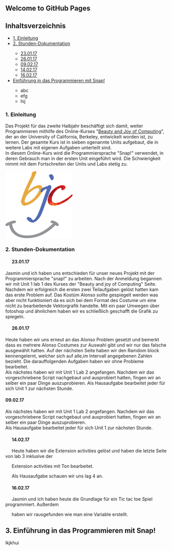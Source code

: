 ## Welcome to GitHub Pages

<h2>
Inhaltsverzeichnis
</h2>
<ul> <li><a href="#Einl">1. Einleitung</a></li>
<li><a href="#Dok">2. Stunden-Dokumentation</a></li>
<ul> <li><a href="#231">23.01.17</a></li>
<li><a href="#261">26.01.17</a></li>
<li><a href="#092">09.02.17</a></li>
<li><a href="#142">14.02.17</a></li>
<li><a href="#162">16.02.17</a></li> </ul>
<li><a href="#Einf">Einführung in das Programmieren mit Snap!</a></li>
<ul> <li> abc</li>
<li>efg</li>
<li>hij</li> </ul> </ul>

<h3>
<a id="Einl">1. Einleitung</a>
</h3>
<p>Das Projekt für das zweite Halbjahr beschäftigt sich damit, weiter Programmieren mithilfe des Online-Kurses "<a href="http://bjc.berkeley.edu/index.html">Beauty and Joy of Computing</a>", der an der University of California, Berkeley, entwickelt worden ist, zu lernen. Der gesamte Kurs ist in sieben ogenannte Units aufgebaut, die in weitere Labs mit eigenen Aufgaben unterteilt sind.<br>In diesem Online-Kurs wird die Programmiersprache "Snap!" verwendet, in deren Gebrauch man in der ersten Unit eingeführt wird. Die Schwierigkeit nimmt mit dem Fortschreiten der Units und Labs stetig zu.</p>
<p><img src="Bilder BJC/bjc200.png" alt="bjc200" style="width:210px;height:210px;border:0;"></p>

<h3>
<a id="Dok">2. Stunden-Dokumentation</a>
</h3>

<h4>
<p style="text-indent:20px;"><a id="231">23.01.17</a></p>
</h4>
<p>Jasmin und ich haben uns entschieden für unser neues Projekt mit der
Programmiersprache "snap!" zu arbeiten. Nach der Anmeldung begannen wir mit Unit 1 lab 1
des Kurses der "Beauty and joy of Computing" Seite. Nachdem wir erfolgreich die ersten zwei
Teilaufgaben gelöst hatten kam das erste Problem auf. Das Kostüm Alonso sollte gespiegelt
werden was aber nicht funktioniert da es sich bei dem Format des Costume um eine nicht zu
bearbeitende Vektorgrafik handelte. Mit ein paar Umwegen über fotoshop und ähnlichem haben
wir es schließlich geschafft die Grafik zu spiegeln.</p>

<h4>
<p style="text-indent:20px;"><a id="261">26.01.17</a></p>
</h4>
<p>Heute haben wir uns erneut an das Alonso Problem gesetzt und bemerkt dass es mehrere
Alonso Costumes zur Auswahl gibt und wir nur das falsche ausgewählt hatten. Auf der nächsten
Seite haben wir den Ramdom block kennengelernt, welcher sich auf alle,im Intervall
angegebenen Zahlen bezieht. Die darauffolgenden Aufgaben haben wir ohne Probleme
bearbeitet.<br>
Als nächstes haben wir mit Unit 1 Lab 2 angefangen. Nachdem wir das vorgeschriebene Script
nachgebaut und ausprobiert hatten, fingen wir an selber ein paar Dinge auszuprobieren.
Als Hausaufgabe bearbeitet jeder für sich Unit 1 zur nächsten Stunde.</p>

<h4>
<p><a id="092">09.02.17</a></p>
</h4>
<p>Als nächstes haben wir mit Unit 1 Lab 2 angefangen. Nachdem wir das vorgeschriebene Script
nachgebaut und ausprobiert hatten, fingen wir an selber ein paar Dinge auszuprobieren.<br>
Als Hausaufgabe bearbeitet jeder für sich Unit 1 zur nächsten Stunde.</p>

<h4>
<p style="text-indent:20px;"><a id="142">14.02.17</a></p>
</h4>
<p style="text-indent:20px;">Heute haben wir die Extension activities gelöst und haben die letzte Seite von lab 3 inklusive der
<p style="text-indent:20px;">Extension activities mit Ton bearbeitet.
<p style="text-indent:20px;">Als Hausaufgabe schauen wir uns lag 4 an.</p>

<h4>
<p style="text-indent:20px;"><a id="162">16.02.17</a></p>
</h4>
<p style="text-indent:20px;">Jasmin und ich haben heute die Grundlage für ein Tic tac toe Spiel programmiert. Außerdem
<p style="text-indent:20px;">haben wir rausgefunden wie man eine Variable erstellt.</p>

<h2>
<a id="Einf">3. Einführung in das Programmieren mit Snap!</a>
</h2>



lkjkhui

